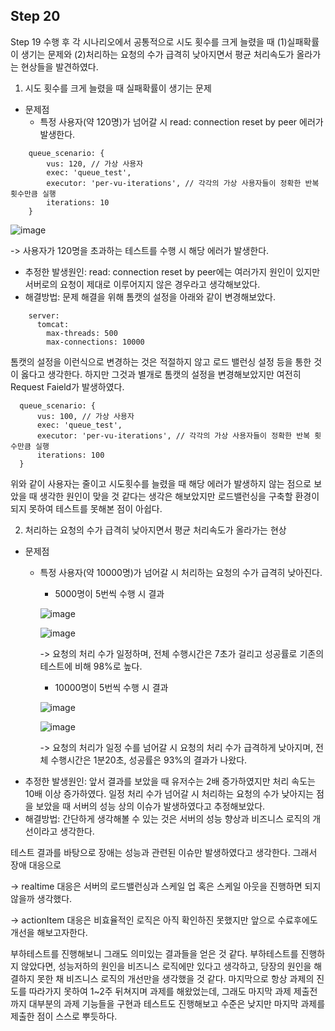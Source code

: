 ## Step 20
Step 19 수행 후 각 시나리오에서 공통적으로 시도 횟수를 크게 늘렸을 때 
(1)실패확률이 생기는 문제와 (2)처리하는 요청의 수가 급격히 낮아지면서 평균 처리속도가 올라가는 현상들을 발견하였다.

 1. 시도 횟수를 크게 늘렸을 때 실패확률이 생기는 문제
  - 문제점
    - 특정 사용자(약 120명)가 넘어갈 시 read: connection reset by peer 에러가 발생한다.
   ```
       queue_scenario: {
           vus: 120, // 가상 사용자
           exec: 'queue_test',
           executor: 'per-vu-iterations', // 각각의 가상 사용자들이 정확한 반복 횟수만큼 실행
           iterations: 10
       }
   ```     
     
  ![image](https://github.com/user-attachments/assets/53bfbe55-6f63-4a84-ae25-23375ad1982a)
     
   -> 사용자가 120명을 초과하는 테스트를 수행 시 해당 에러가 발생한다.    
  - 추정한 발생원인: read: connection reset by peer에는 여러가지 원인이 있지만 서버로의 요청이 제대로 이루어지지 않은 경우라고 
  생각해보았다. 
  - 해결방법: 문제 해결을 위해 톰캣의 설정을 아래와 같이 변경해보았다. 
   ```
       server:
         tomcat:
           max-threads: 500
           max-connections: 10000
   ```   
   톰캣의 설정을 이런식으로 변경하는 것은 적절하지 않고 로드 밸런싱 설정 등을 통한 것이 옳다고 생각한다.
   하지만 그것과 별개로 톰캣의 설정을 변경해보았지만 여전히 Request Faield가 발생하였다.  
   ```
     queue_scenario: {
         vus: 100, // 가상 사용자
         exec: 'queue_test',
         executor: 'per-vu-iterations', // 각각의 가상 사용자들이 정확한 반복 횟수만큼 실행
         iterations: 100
     }
   ```   
   위와 같이 사용자는 줄이고 시도횟수를 늘렸을 때 해당 에러가 발생하지 않는 점으로 보았을 때 생각한 원인이 맞을 것 같다는 생각은 해보았지만
   로드밸런싱을 구축할 환경이 되지 못하여 테스트를 못해본 점이 아쉽다.

 2. 처리하는 요청의 수가 급격히 낮아지면서 평균 처리속도가 올라가는 현상
  - 문제점
    - 특정 사용자(약 10000명)가 넘어갈 시 처리하는 요청의 수가 급격히 낮아진다.
      - 5000명이 5번씩 수행 시 결과
     
      ![image](https://github.com/user-attachments/assets/4813c433-9d8d-41e6-9ceb-0b066a29e902)

      ![image](https://github.com/user-attachments/assets/43f760df-3c8c-418a-9877-32fccb23e7ff)

      -> 요청의 처리 수가 일정하며, 전체 수행시간은 7초가 걸리고 성공률로 기존의 테스트에 비해 98%로 높다.
      - 10000명이 5번씩 수행 시 결과

      ![image](https://github.com/user-attachments/assets/6b5cac1a-59ca-4f5a-b008-da3fa638bf46)

      ![image](https://github.com/user-attachments/assets/4e341756-153f-4203-914b-338745da56b8)

      -> 요청의 처리가 일정 수를 넘어갈 시 요청의 처리 수가 급격하게 낮아지며, 전체 수행시간은 1분20초, 성공률은 93%의 결과가 나왔다.  
  - 추정한 발생원인: 앞서 결과를 보았을 때 유저수는 2배 증가하였지만 처리 속도는 10배 이상 증가하였다.
      일정 처리 수가 넘어갈 시 처리하는 요청의 수가 낮아지는 점을 보았을 때 서버의 성능 상의 이슈가 발생하였다고 추정해보았다.
  - 해결방법: 간단하게 생각해볼 수 있는 것은 서버의 성능 향상과 비즈니스 로직의 개선이라고 생각한다.

테스트 결과를 바탕으로 장애는 성능과 관련된 이슈만 발생하였다고 생각한다.
그래서 장애 대응으로

-> realtime 대응은 서버의 로드밸런싱과 스케일 업 혹은 스케일 아웃을 진행하면 되지 않을까 생각했다.   

-> actionItem 대응은 비효율적인 로직은 아직 확인하진 못했지만 앞으로 수료후에도 개선을 해보고자한다.

부하테스트를 진행해보니 그래도 의미있는 결과들을 얻은 것 같다. 부하테스트를 진행하지 않았다면, 성능저하의 원인을 비즈니스 로직에만 있다고 생각하고,
당장의 원인을 해결하지 못한 채 비즈니스 로직의 개선만을 생각했을 것 같다.
마지막으로 항상 과제의 진도를 따라가지 못하여 1~2주 뒤쳐지며 과제를 해왔었는데, 그래도 마지막 과제 제출전까지 대부분의 과제 기능들을 구현과 테스트도 진행해보고 수준은 낮지만 마지막 과제를 제출한 점이 스스로 뿌듯하다.

